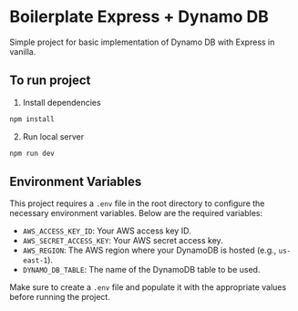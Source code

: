 # Boilerplate Express + Dynamo DB

Simple project for basic implementation of Dynamo DB with Express in vanilla.

## To run project

1. Install dependencies
```bash
npm install
```

2. Run local server
```bash
npm run dev
```

## Environment Variables

This project requires a `.env` file in the root directory to configure the necessary environment variables. Below are the required variables:

- `AWS_ACCESS_KEY_ID`: Your AWS access key ID.
- `AWS_SECRET_ACCESS_KEY`: Your AWS secret access key.
- `AWS_REGION`: The AWS region where your DynamoDB is hosted (e.g., `us-east-1`).
- `DYNAMO_DB_TABLE`: The name of the DynamoDB table to be used.

Make sure to create a `.env` file and populate it with the appropriate values before running the project.